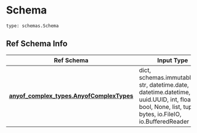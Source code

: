 # Schema
```
type: schemas.Schema
```

## Ref Schema Info
Ref Schema | Input Type | Output Type
---------- | ---------- | -----------
[**anyof_complex_types.AnyofComplexTypes**](../../../../../../../../../components/schema/anyof_complex_types.md) | dict, schemas.immutabledict, str, datetime.date, datetime.datetime, uuid.UUID, int, float, bool, None, list, tuple, bytes, io.FileIO, io.BufferedReader | schemas.immutabledict, str, float, int, bool, None, tuple, bytes, io.FileIO
